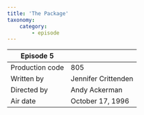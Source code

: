 ```yaml
---
title: 'The Package'
taxonomy:
    category:
        - episode
---
```


| Episode 5 | |
|-----------------|--------------------------------|
| Production code | 805                            |
| Written by      | Jennifer Crittenden |
| Directed by     | Andy Ackerman                   |
| Air date        | October 17, 1996                   |
